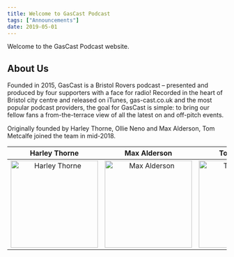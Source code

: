 ```yaml
---
title: Welcome to GasCast Podcast
tags: ["Announcements"]
date: 2019-05-01
---
```


Welcome to the GasCast Podcast website.

<!--more--> 

<script async src="//pagead2.googlesyndication.com/pagead/js/adsbygoogle.js"></script>
<!-- GasCast Blog Ad -->
<ins class="adsbygoogle"
     style="display:block"
     data-ad-client="ca-pub-8805482732507166"
     data-ad-slot="7113725307"
     data-ad-format="auto"
     data-full-width-responsive="true"></ins>
<script>
(adsbygoogle = window.adsbygoogle || []).push({});
</script>

## About Us

Founded in 2015, GasCast is a Bristol Rovers podcast – presented and produced by four supporters with a face for radio! Recorded in the heart of Bristol city centre and released on iTunes, gas-cast.co.uk and the most popular podcast providers, the goal for GasCast is simple: to bring our fellow fans a from-the-terrace view of all the latest on and off-pitch events.

Originally founded by Harley Thorne, Ollie Neno and Max Alderson, Tom Metcalfe joined the team in mid-2018.

| Harley Thorne                                                         | Max Alderson                                                              | Tom Metcalfe  | Ollie Neno |
|:---------------------------------------------------------------------:|:-----------------------------------------------------------------:|:-----:|:-------------:|
| <img src="/media/images/Harley.jpg" alt="Harley Thorne" width="200"/> | <img src="/media/images/Max.jpg" alt="Max Alderson" width="200"/> | <img src="/media/images/Mets.jpg" alt="Tom Metcalfe" width="200"/> | <img src="/media/images/Neno.jpg" alt="Ollie Neno" width="200"/> |